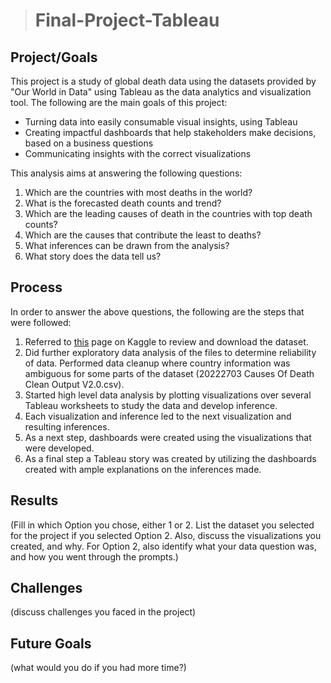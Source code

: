 > # Final-Project-Tableau

## Project/Goals

This project is a study of global death data using the datasets provided by "Our World in Data" using Tableau as the data analytics and visualization tool. The following are the main goals of this project:

-   Turning data into easily consumable visual insights, using Tableau
-   Creating impactful dashboards that help stakeholders make decisions, based on a business questions
-   Communicating insights with the correct visualizations

This analysis aims at answering the following questions:

 1. Which are the countries with most deaths in the world?
 2. What is the forecasted death counts and trend?
 3. Which are the leading causes of death in the countries with top death counts?
 4. Which are the causes that contribute the least to deaths?
 5. What inferences can be drawn from the analysis?
 6. What story does the data tell us?

## Process
In order to answer the above questions, the following are the steps that were followed:

1. Referred to [this](https://www.kaggle.com/datasets/ivanchvez/causes-of-death-our-world-in-data/data) page on Kaggle to review and download the dataset.
2. Did further exploratory data analysis of the files to determine reliability of data. Performed data cleanup where country information was ambiguous for some parts of the dataset (20222703 Causes Of Death Clean Output V2.0.csv). 
3. Started high level data analysis by plotting visualizations over several Tableau worksheets to study the data and develop inference.
4. Each visualization and inference led to the next visualization and resulting inferences. 
5. As a next step, dashboards were created using the visualizations that were developed.
6. As a final step a Tableau story was created by utilizing the dashboards created with ample explanations on the inferences made.

## Results
(Fill in which Option you chose, either 1 or 2. List the dataset you selected for the project if you selected Option 2. Also, discuss the visualizations you created, and why. For Option 2, also identify what your data question was, and how you went through the prompts.)

## Challenges 
(discuss challenges you faced in the project)

## Future Goals
(what would you do if you had more time?)
